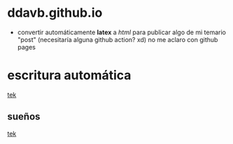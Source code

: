 # ddavb.github.io

- convertir automáticamente **latex** a *html* para publicar algo de mi temario "post" (necesitaría alguna github action? xd) no me aclaro con github pages


# escritura automática

[tek](historia/Archivo_principal.md)

## sueños

[tek](./historia/Archivo_sueños.md)

